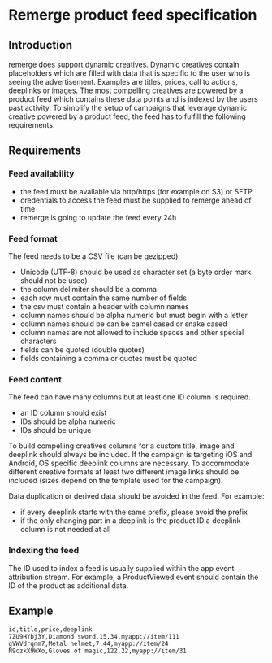 # Remerge product feed specification

## Introduction
remerge does support dynamic creatives. Dynamic creatives contain placeholders which are filled with data that is specific to the user who is seeing the advertisement. Examples are titles, prices, call to actions, deeplinks or images. The most compelling creatives are powered by a product feed which contains these data points and is indexed by the users past activity. To simplify the setup of campaigns that leverage dynamic creative powered by a product feed, the feed has to fulfill the following requirements.

## Requirements

### Feed availability

- the feed must be available via http/https (for example on S3) or SFTP
- credentials to access the feed must be supplied to remerge ahead of time
- remerge is going to update the feed every 24h

### Feed format

The feed needs to be a CSV file (can be gezipped).

- Unicode (UTF-8) should be used as character set (a byte order mark should not be used)
- the column delimiter should be a comma
- each row must contain the same number of fields
- the csv must contain a header with column names
- column names should be alpha numeric but must begin with a letter
- column names should be can be camel cased or snake cased
- column names are not allowed to include spaces and other special characters
- fields can be quoted (double quotes)
- fields containing a comma or quotes must be quoted

### Feed content

The feed can have many columns but at least one ID column is required.

- an ID column should exist
- IDs should be alpha numeric
- IDs should be unique

To build compelling creatives columns for a custom title, image and deeplink should always be included. If the campaign is targeting iOS and Android, OS specific deeplink columns are necessary. To accommodate different creative formats at least two different image links should be included (sizes depend on the template used for the campaign).


Data duplication or derived data should be avoided in the feed. For example:
- if every deeplink starts with the same prefix, please avoid the prefix
- if the only changing part in a deeplink is the product ID a deeplink column is not needed at all

### Indexing the feed

The ID used to index a feed is usually supplied within the app event attribution stream. For example, a ProductViewed event should contain the ID of the product as additional data.

## Example

```
id,title,price,deeplink
7ZU9HYbj3Y,Diamond sword,15.34,myapp://item/111
gVWVdrqnm7,Metal helmet,7.44,myapp://item/24
N9czkX9WXo,Gloves of magic,122.22,myapp://item/31
```

